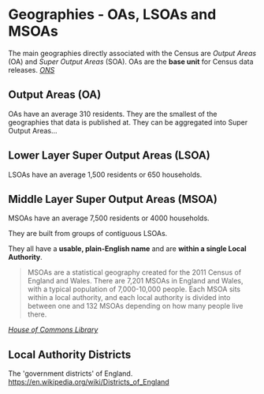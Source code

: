 
Geographies - OAs, LSOAs and MSOAs
==================================

The main geographies directly associated with the Census are *Output Areas* (OA) and *Super Output Areas* (SOA). OAs are the **base unit** for Census data releases. *[ONS][ons]*

Output Areas (OA)
-----------------

OAs have an average 310 residents. They are the smallest of the geographies that data is published at. They can be aggregated into Super Output Areas...

Lower Layer Super Output Areas (LSOA)
-------------------------------------

LSOAs have an average 1,500 residents or 650 households.

Middle Layer Super Output Areas (MSOA)
--------------------------------------

MSOAs have an average 7,500 residents or 4000 households.

They are built from groups of contiguous LSOAs.

They all have a **usable, plain-English name** and are **within a single Local Authority**.

> MSOAs are a statistical geography created for the 2011 Census of England and Wales. There are 7,201 MSOAs in England and Wales, with a typical population of 7,000-10,000 people. Each MSOA sits within a local authority, and each local authority is divided into between one and 132 MSOAs depending on how many people live there.

*[House of Commons Library][hocl]*

Local Authority Districts
-------------------------

The 'government districts' of England.
https://en.wikipedia.org/wiki/Districts_of_England

[ons]: https://www.ons.gov.uk/methodology/geography/ukgeographies/censusgeography
[hocl]: https://houseofcommonslibrary.github.io/msoanames/
[ocsi]: https://ocsi.uk/2019/03/18/lsoas-leps-and-lookups-a-beginners-guide-to-statistical-geographies/
